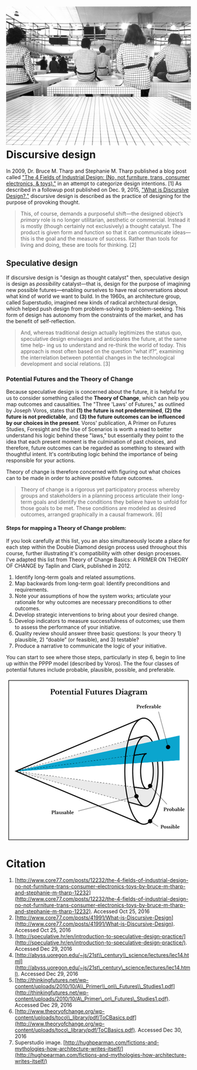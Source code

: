 # ![](/assets/superstudio_quaderna_sitin.jpg)Discursive design

In 2009, Dr. Bruce M. Tharp and Stephanie M. Tharp published a blog post called ["The 4 Fields of Industrial Design: \(No, not furniture, trans, consumer electronics, & toys\)."](http://www.core77.com/posts/12232/the-4-fields-of-industrial-design-no-not-furniture-trans-consumer-electronics-toys-by-bruce-m-tharp-and-stephanie-m-tharp-12232) in an attempt to categorize design intentions. \[1\] As described in a followup post published on Dec. 9, 2015, ["What is Discursive Design?,"](http://www.core77.com/posts/41991/What-is-Discursive-Design) discursive design is described as the practice of designing for the purpose of provoking thought.

> This, of course, demands a purposeful shift—the designed object’s _primary_ role is no longer utilitarian, aesthetic or commercial. Instead it is mostly \(though certainly not exclusively\) a thought catalyst. The product is given form and function so that it can communicate ideas—this is the goal and the measure of success. Rather than tools for living and doing, these are tools for thinking. \[2\]

## Speculative design

If discursive design is "design as thought catalyst" then, speculative design is design as _possibility_ catalyst—that is, design for the purpose of imagining new possible futures—enabling ourselves to have real conversations about what kind of world we want to build. In the 1960s, an architecture group, called Superstudio, imagined new kinds of radical architectural design, which helped push design from problem-solving to problem-seeking. This form of design has autonomy from the constraints of the market, and has the benefit of self-reflection.

> And, whereas traditional design actually legitimizes the status quo, speculative design envisages and anticipates the future, at the same time help- ing us to understand and re-think the world of today. This approach is most often based on the question “what if?”, examining the interrelation between potential changes in the technological development and social relations. \[3\]

### Potential Futures and the Theory of Change

Because speculative design is concerned about the future, it is helpful for us to consider something called the **Theory of Change**, which can help you map outcomes and causalities. The "Three 'Laws' of Futures," as outlined by Joseph Voros, states that **\(1\) the future is not  predetermined**, **\(2\) the future is not predictable**, and **\(3\) the future outcomes can be influenced by our choices in the present**. Voros' publication, A Primer on Futures Studies, Foresight and the Use of Scenarios is worth a read to better understand his logic behind these "laws," but essentially they point to the idea that each present moment is the culmination of past choices, and therefore, future outcomes can be regarded as something to steward with thoughtful intent. It's contributing logic behind the importance of being responsible for your actions.

Theory of change is therefore concerned with figuring out what choices can to be made in order to achieve positive future outcomes.

> Theory of change is a rigorous yet participatory process whereby groups and stakeholders in a planning process articulate their long-term goals and identify the conditions they believe have to unfold for those goals to be met. These conditions are modeled as desired outcomes, arranged graphically in a causal framework. \[6\]

#### Steps for mapping a Theory of Change problem:

If you look carefully at this list, you an also simultaneously locate a place for each step within the Double Diamond design process used throughout this course, further illustrating it's compatibility with other design processes. I've adapted this list from Theory of Change Basics: A PRIMER ON THEORY OF CHANGE by Taplin and Clark, published in 2012.

1. Identify long-term goals and related assumptions.
2. Map backwards from long-term goal: Identify preconditions and requirements.
3. Note your assumptions of how the system works; articulate your rationale for why outcomes are necessary preconditions to other outcomes.
4. Develop strategic interventions to bring about your desired change.
5. Develop indicators to measure successfulness of outcomes; use them to assess the performance of your initiative.
6. Quality review should answer three basic questions: Is your theory 1\) plausible, 2\) “doable” \(or feasible\), and 3\) testable?
7. Produce a narrative to communicate the logic of your initiative.

You can start to see where those steps, particularly in step 6, begin to line up within the PPPP model \(described by Voros\). The the four classes of potential futures include probable, plausible, possible, and preferable.

![](/assets/pppp-cones-1200w@2x.png)

# Citation

1. [http://www.core77.com/posts/12232/the-4-fields-of-industrial-design-no-not-furniture-trans-consumer-electronics-toys-by-bruce-m-tharp-and-stephanie-m-tharp-12232](http://www.core77.com/posts/12232/the-4-fields-of-industrial-design-no-not-furniture-trans-consumer-electronics-toys-by-bruce-m-tharp-and-stephanie-m-tharp-12232). Accessed Oct 25, 2016
2. [http://www.core77.com/posts/41991/What-is-Discursive-Design](http://www.core77.com/posts/41991/What-is-Discursive-Design). Accessed Oct 25, 2016
3. [http://speculative.hr/en/introduction-to-speculative-design-practice/](http://speculative.hr/en/introduction-to-speculative-design-practice/). Accessed Dec 29, 2016
4. [http://abyss.uoregon.edu/~js/21st\\_century\\_science/lectures/lec14.html](http://abyss.uoregon.edu/~js/21st\_century\_science/lectures/lec14.html). Accessed Dec 29, 2016
5. [http://thinkingfutures.net/wp-content/uploads/2010/10/A\\_Primer\\_on\\_Futures\\_Studies1.pdf](http://thinkingfutures.net/wp-content/uploads/2010/10/A\_Primer\_on\_Futures\_Studies1.pdf). Accessed Dec 29, 2016
6. [http://www.theoryofchange.org/wp-content/uploads/toco\\_library/pdf/ToCBasics.pdf](http://www.theoryofchange.org/wp-content/uploads/toco\_library/pdf/ToCBasics.pdf). Accessed Dec 30, 2016
7. Superstudio image. [http://hughpearman.com/fictions-and-mythologies-how-architecture-writes-itself/](http://hughpearman.com/fictions-and-mythologies-how-architecture-writes-itself/)



